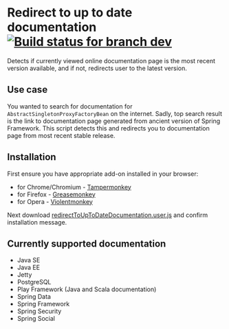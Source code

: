 Redirect to up to date documentation [![Build status for branch dev](https://travis-ci.org/kuc/Redirect-to-up-to-date-documentation.svg?branch=dev)](https://travis-ci.org/kuc/Redirect-to-up-to-date-documentation "Build status for branch dev")
====================================

Detects if currently viewed online documentation page is the most recent version available, and if
not, redirects user to the latest version.

## Use case
You wanted to search for documentation for `AbstractSingletonProxyFactoryBean` on the internet. Sadly, top search result
is the link to documentation page generated from ancient version of Spring Framework. This script detects this and
redirects you to documentation page from most recent stable release.

## Installation
First ensure you have appropriate add-on installed in your browser:
* for Chrome/Chromium - [Tampermonkey](https://chrome.google.com/webstore/detail/tampermonkey/dhdgffkkebhmkfjojejmpbldmpobfkfo)
* for Firefox - [Greasemonkey](https://addons.mozilla.org/en-US/firefox/addon/greasemonkey/)
* for Opera - [Violentmonkey](https://addons.opera.com/en/extensions/details/violent-monkey/)

Next download
[redirectToUpToDateDocumentation.user.js](https://github.com/kuc/Redirect-to-up-to-date-documentation/raw/master/redirectToUpToDateDocumentation.user.js)
and confirm installation message.

## Currently supported documentation
* Java SE
* Java EE
* Jetty
* PostgreSQL
* Play Framework (Java and Scala documentation)
* Spring Data
* Spring Framework
* Spring Security
* Spring Social
